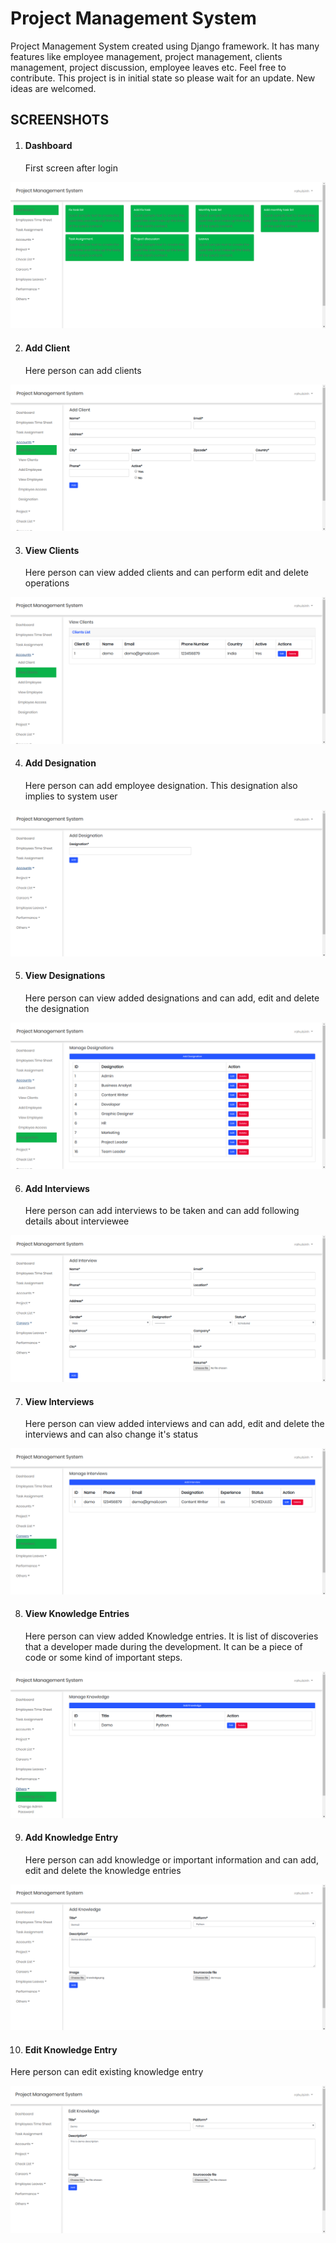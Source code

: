 # Project Management System
Project Management System created using Django framework. It has many features like employee management, project management, clients management, project discussion, employee leaves etc. Feel free to contribute. 
This project is in initial state so please wait for an update.
New ideas are welcomed.


<h2>SCREENSHOTS</h2>

1) <h4>Dashboard</h4>
   First screen after login
   
![alt text](screenshots/Dashboard.png)


2) <h4>Add Client</h4>
   Here person can add clients

![alt text](screenshots/add_client.png)


3) <h4>View Clients</h4>
   Here person can view added clients and can perform edit and delete operations
   
![alt text](screenshots/view_clients.png)


4) <h4>Add Designation</h4>
   Here person can add employee designation. This designation also implies to system user
   
![alt text](screenshots/add_designation.png)


5) <h4>View Designations</h4>
   Here person can view added designations and can add, edit and delete the designation
   
![alt text](screenshots/view_designation.png)


6) <h4>Add Interviews</h4>
   Here person can add interviews to be taken and can add following details about interviewee
   
![alt text](screenshots/add_interview.png)


7) <h4>View Interviews</h4>
   Here person can view added interviews and can add, edit and delete the interviews and can also change it's status
   
![alt text](screenshots/interview_list.png)


8) <h4>View Knowledge Entries</h4>
   Here person can view added Knowledge entries. It is list of discoveries that a developer made during the development. It can be a piece of code or some kind of important steps.
   
![alt text](screenshots/knowledge.png)


9) <h4>Add Knowledge Entry</h4>
   Here person can add knowledge or important information and can add, edit and delete the knowledge entries
   
![alt text](screenshots/knowledge_add.png)


10) <h4>Edit Knowledge Entry</h4>
   Here person can edit existing knowledge entry
   
![alt text](screenshots/edit_knowledge.png)
